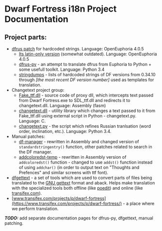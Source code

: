 # Dwarf Fortress i18n Project Documentation

## Project parts:

* [dfrus patch](https://bitbucket.org/insolor/dfrus/) for hardcoded strings. Language: OpenEuphoria 4.0.5
    * [Its latin-only version](https://bitbucket.org/dfint/df-i18n) (somewhat outdated). Language: OpenEuphoria 4.0.5
    * [dfrus-py](https://bitbucket.org/dfint/dfrus-py) - an attempt to translate dfrus from Euphoria to Python + some usefull toolkit. Language: Python 3.4
    * [stringdumps](https://bitbucket.org/dfint/stringdumps) - lists of hardcoded strings of DF versions from 0.34.10 through *[the most recent DF version number]* used as templates for translation.
* Changetext project group:
    * [Fake_ttf.dll](https://bitbucket.org/dfint/fake_ttf.dll) - source code of proxy dll, which intercepts text passed from Dwarf Fortress.exe to SDL_ttf.dll and redirects it to changetext.dll. Language: Assembly (fasm)
    * [changetext.dll](https://bitbucket.org/dfint/changetextpy) - utility library which changes a text passed to it from Fake_ttf.dll using external script in Python - changetext.py. Language: C.
    * [changetext.py](https://bitbucket.org/dfint/changetextpy_script) - the script which refines Russian tranlsation (word order, inclination, etc.). Language: Python 3.4.
* Manual patches:
    * [df-manager](https://bitbucket.org/dfint/df-manager) - rewritten in Assembly and changed version of `standardstringentry()` function, other patches related to search in the DF manager.
    * [addcoloredst-temp](https://bitbucket.org/dfint/addcoloredst-temp) - rewritten in Assembly version of `addcoloredst()` function - changed to use `addst()` function instead of using `addchar()` (in order to output text on "Thoughts and Prefences" and similar screens with ttf font).
* [dfgettext](https://bitbucket.org/dfint/df-gettext-toolkit) - a set of tools which are used to convert parts of files being translated to the [GNU gettext](http://www.gnu.org/software/gettext/) format and aback. Helps make translation with the specialized tools both offline (like [poedit](http://poedit.net/)) and online (like [transifex.com](http://transifex.com/)).
* [www.transifex.com/projects/p/dwarf-fortress](https://www.transifex.com/projects/p/dwarf-fortress/) - a place where we perform translation.

***TODO:*** add separate documentation pages for dfrus-py, dfgettext, manual patching.